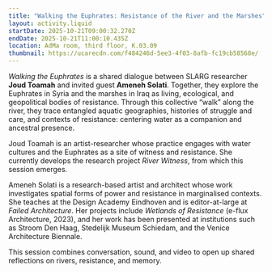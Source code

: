```yaml
---
title: "Walking the Euphrates: Resistance of the River and the Marshes"
layout: activity.liquid
startDate: 2025-10-21T09:00:32.270Z
endDate: 2025-10-21T11:00:10.435Z
location: AdMa room, third floor, K.03.09
thumbnail: https://ucarecdn.com/f484246d-5ee3-4f03-8afb-fc19cb58568e/
---
```

<!--StartFragment-->

*Walking the Euphrates* is a shared dialogue between SLARG researcher **Joud Toamah** and invited guest **Ameneh Solati**. Together, they explore the Euphrates in Syria and the marshes in Iraq as living, ecological, and geopolitical bodies of resistance. Through this collective “walk” along the river, they trace entangled aquatic geographies, histories of struggle and care, and contexts of resistance: centering water as a companion and ancestral presence. 

Joud Toamah is an artist-researcher whose practice engages with water cultures and the Euphrates as a site of witness and resistance. She currently develops the research project *River Witness*, from which this session emerges.

Ameneh Solati is a research-based artist and architect whose work investigates spatial forms of power and resistance in marginalised contexts. She teaches at the Design Academy Eindhoven and is editor-at-large at *Failed Architecture*. Her projects include *Wetlands of Resistance* (e-flux Architecture, 2023), and her work has been presented at institutions such as Stroom Den Haag, Stedelijk Museum Schiedam, and the Venice Architecture Biennale.

This session combines conversation, sound, and video to open up shared reflections on rivers, resistance, and memory.

<!--EndFragment-->